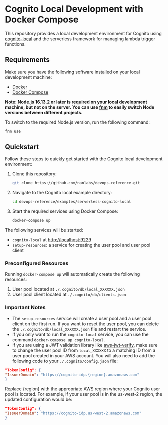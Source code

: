 # Cognito Local Development with Docker Compose

This repository provides a local development environment for Cognito using [cognito-local](https://github.com/jagregory/cognito-local) and the serverless framework for managing lambda trigger functions.

## Requirements

Make sure you have the following software installed on your local development machine:

- [Docker](https://www.docker.com/)
- [Docker Compose](https://docs.docker.com/compose/install/)

**Note: Node.js 16.13.2 or later is required on your local development machine, but not on the server. You can use [fnm](https://github.com/Schniz/fnm) to easily switch Node versions between different projects.**

To switch to the required Node.js version, run the following command:

```sh
fnm use
```

## Quickstart

Follow these steps to quickly get started with the Cognito local development environment:

1. Clone this repository:

   ```sh
   git clone https://github.com/nanlabs/devops-reference.git
   ```

2. Navigate to the Cognito local example directory:

   ```sh
   cd devops-reference/examples/serverless-cognito-local
   ```

3. Start the required services using Docker Compose:

   ```sh
   docker-compose up
   ```

The following services will be started:

- `cognito-local` at [http://localhost:9229](http://localhost:9229)
- `setup-resources`: a service for creating the user pool and user pool client

### Preconfigured Resources

Running `docker-compose up` will automatically create the following resources:

1. User pool located at `./.cognito/db/local_XXXXXX.json`
2. User pool client located at `./.cognito/db/clients.json`

### Important Notes

- The `setup-resources` service will create a user pool and a user pool client on the first run. If you want to reset the user pool, you can delete the `./.cognito/db/local_XXXXXX.json` file and restart the service.
- If you only want to run the `cognito-local` service, you can use the command `docker-compose up cognito-local`.
- If you are using a JWT validation library like [aws-jwt-verify](https://www.npmjs.com/package/aws-jwt-verify), make sure to change the user pool ID from `local_XXXXXX` to a matching ID from a user pool created in your AWS account.
  You will also need to add the following code to your `./.cognito/config.json` file:

```json
"TokenConfig": {
"IssuerDomain": "https://cognito-idp.{region}.amazonaws.com"
}
```

Replace {region} with the appropriate AWS region where your Cognito user pool is located. For example, if your user pool is in the us-west-2 region, the updated configuration would be:

```json
"TokenConfig": {
"IssuerDomain": "https://cognito-idp.us-west-2.amazonaws.com"
}
```
